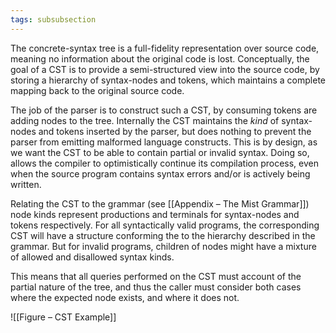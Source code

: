 ```yaml
---
tags: subsubsection
---
```


The concrete-syntax tree is a full-fidelity representation over source code, meaning no information about the original code is lost. Conceptually, the goal of a CST is to provide a semi-structured view into the source code, by storing a hierarchy of syntax-nodes and tokens, which maintains a complete mapping back to the original source code.

The job of the parser is to construct such a CST, by consuming tokens are adding nodes to the tree. Internally the CST maintains the _kind_ of syntax-nodes and tokens inserted by the parser, but does nothing to prevent the parser from emitting malformed language constructs. This is by design, as we want the CST to be able to contain partial or invalid syntax. Doing so, allows the compiler to optimistically continue its compilation process, even when the source program contains syntax errors and/or is actively being written.

Relating the CST to the grammar (see [[Appendix – The Mist Grammar]]) node kinds represent productions and terminals for syntax-nodes and tokens respectively. For all syntactically valid programs, the corresponding CST will have a structure conforming the to the hierarchy described in the grammar. But for invalid programs, children of nodes might have a mixture of allowed and disallowed syntax kinds.

This means that all queries performed on the CST must account of the partial nature of the tree, and thus the caller must consider both cases where the expected node exists, and where it does not.

![[Figure – CST Example]]

